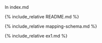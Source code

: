 ---
---

In index.md

{% include_relative README.md %}

{% include_relative mapping-schema.md %}

{% include_relative ex1.md %}
